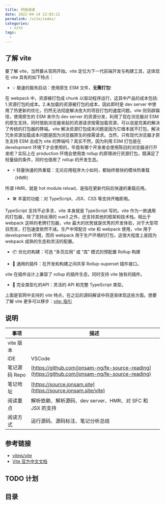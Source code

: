 ```yaml
---
title: 开始阅读
date: 2022-04-14 22:02:21
permalink: /vite/index/
categories:
  - vite
tags:
  - 
---
```


<TimeToRead />

## 了解 vite

要了解 vite，当然要从官网开始。vite 定位为下一代前端开发与构建工具，这体现在 vite 具有的如下特点：

- 💡 极速的服务启动：使用原生 ESM 文件，**无需打包**!

在 webpack 中，资源被打包成 chunk 以驱动程序运行，这其中产品的成本包括: 1.资源打包的成本。2.未加载的资源被打包的成本，因此即时是 dev server 中使用了热更新的优化，仍然无法彻底解决庞大的项目打包的速度问题。vite 则另辟蹊径，使用原生的 ESM 来作为 dev server 的资源分发，利用了现在浏览器对 ESM 的原生支持，同时借助浏览器发起的资源请求按需加载资源，可以说是完美的解决了传统的打包器的弊端。vite 解决资源打包成本问题是因为它根本就不打包，解决冗余资源加载成本问题是因为浏览器原生的按需请求。当然，只有现代浏览器才原生支持 ESM 会成为 vite 的弊端吗？其实不然，因为利用 ESM 打包是在 development 环境下才会使用的，毕竟有哪个开发者会使用陈旧的浏览器进行开发呢？实际上在 production 环境会使用类 rollup 的原理进行资源打包，既满足了轻量级的条件，同时也借用了 rollup 的开发生态。

- ⚡️ 轻量快速的热重载：无论应用程序大小如何，都始终极快的模块热重载（HMR）

所谓 HMR，就是 hot module reload，是指在更新代码后快速的重载应用。

- 🛠️ 丰富的功能：对 TypeScript、JSX、CSS 等支持开箱即用。

TypeScript 支持不必多言，vite 本身就是 TypeScript 写的。vite 作为一款通用的打包器，除了支持丝滑的 vue3 之外，还支持其他的框架和技术栈。相比于 webpack 这样的老牌打包器，vite 最大的优势就是优秀的开发体验，对于大型项目而言，打包速度依然不减。生产中常配合 vite 和 webpack 使用，vite 用于 development 环境，而将 webpack 用于生产环境的打包，这很大程度上是因为 webpack 成熟的生态和灵活的配置。

- 📦 优化的构建：可选 “多页应用” 或 “库” 模式的预配置 Rollup 构建

- 🔩 通用的插件：在开发和构建之间共享 Rollup-superset 插件接口。

vite 在插件设计上兼容了 rollup 的插件生态，同时支持 vite 独有的插件。

- 🔑 完全类型化的API：灵活的 API 和完整 TypeScript 类型。

上面是官网中支持的 vite 特点，在之后的源码解读中将逐渐体现这些方面。想要了解 vite 更多可以移步：[vite: 指引](https://cn.vitejs.dev/guide/why.html)

## 说明

| 事项          | 描述                                                                                             |
| ------------- | ------------------------------------------------------------------------------------------------ |
| vite 版本     |                                                                                                  |
| IDE           | VSCode                                                                                           |
| 笔记源码 Repo | [https://github.com/jonsam-ng/fe-source-reading](https://github.com/jonsam-ng/fe-source-reading) |
| 笔记地址      | [https://source.jonsam.site](https://source.jonsam.site/vite)                                    |
| 阅读重点      | 解析依赖、解析源码、dev server、HMR、对 SFC 和 JSX 的支持                                        |  |
| 阅读方式      | 运行源码、源码标注、笔记分析总结                                                                 |

## 参考链接

- [vitejs/vite](https://github.com/vitejs/vite)
- [Vite 官方中文文档](https://cn.vitejs.dev/)

## TODO 计划

## 目录

<GlobalTableOfContents />